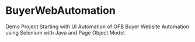 # BuyerWebAutomation
Demo Project Starting with UI Automation  of OFB Buyer Website Automation using Selenium with Java and Page Object Model.
